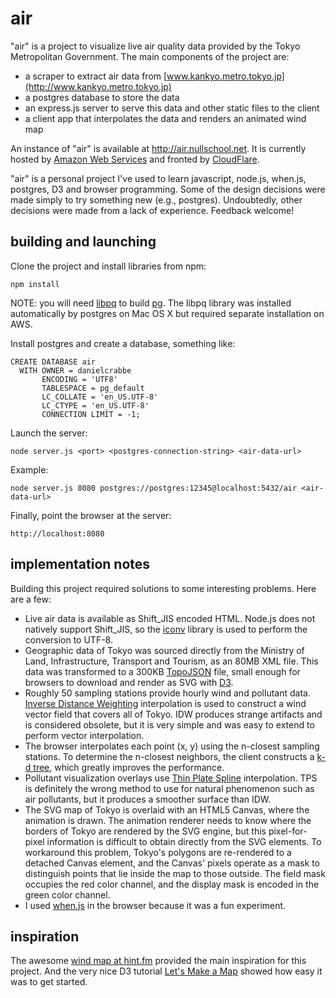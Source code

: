 # air

"air" is a project to visualize live air quality data provided by the Tokyo Metropolitan
Government. The main components of the project are:

- a scraper to extract air data from [www.kankyo.metro.tokyo.jp](http://www.kankyo.metro.tokyo.jp)
- a postgres database to store the data
- an express.js server to serve this data and other static files to the client
- a client app that interpolates the data and renders an animated wind map

An instance of "air" is available at http://air.nullschool.net. It is currently hosted
by [Amazon Web Services](http://aws.amazon.com) and fronted by
[CloudFlare](https://www.cloudflare.com).

"air" is a personal project I've used to learn javascript, node.js, when.js, postgres, D3
and browser programming. Some of the design decisions were made simply to try something new
(e.g., postgres). Undoubtedly, other decisions were made from a lack of experience. Feedback
welcome!

## building and launching

Clone the project and install libraries from npm:

    npm install

NOTE: you will need [libpq](http://www.postgresql.org/docs/9.3/static/libpq.html) to
build [pg](https://github.com/brianc/node-postgres). The libpq library was installed
automatically by postgres on Mac OS X but required separate installation on AWS.

Install postgres and create a database, something like:

    CREATE DATABASE air
      WITH OWNER = danielcrabbe
           ENCODING = 'UTF8'
           TABLESPACE = pg_default
           LC_COLLATE = 'en_US.UTF-8'
           LC_CTYPE = 'en_US.UTF-8'
           CONNECTION LIMIT = -1;

Launch the server:

    node server.js <port> <postgres-connection-string> <air-data-url>

Example:

    node server.js 8080 postgres://postgres:12345@localhost:5432/air <air-data-url>

Finally, point the browser at the server:

    http://localhost:8080

## implementation notes

Building this project required solutions to some interesting problems. Here are a few:

- Live air data is available as Shift_JIS encoded HTML. Node.js does not natively
  support Shift_JIS, so the [iconv](https://github.com/bnoordhuis/node-iconv) library
  is used to perform the conversion to UTF-8.
- Geographic data of Tokyo was sourced directly from the Ministry of Land,
  Infrastructure, Transport and Tourism, as an 80MB XML file. This data was transformed
  to a 300KB [TopoJSON](https://github.com/mbostock/topojson) file, small
  enough for browsers to download and render as SVG with [D3](http://d3js.org/).
- Roughly 50 sampling stations provide hourly wind and pollutant data.
  [Inverse Distance Weighting](http://en.wikipedia.org/wiki/Inverse_distance_weighting)
  interpolation is used to construct a wind vector field that covers all of Tokyo. IDW
  produces strange artifacts and is considered obsolete, but it is very simple and was
  easy to extend to perform vector interpolation.
- The browser interpolates each point (x, y) using the n-closest sampling stations. To
  determine the n-closest neighbors, the client constructs a [k-d tree](http://en.wikipedia.org/wiki/K-d_tree), which greatly improves the performance.
- Pollutant visualization overlays use [Thin Plate Spline](http://en.wikipedia.org/wiki/Thin_plate_spline)
  interpolation. TPS is definitely the wrong method to use for natural phenomenon such
  as air pollutants, but it produces a smoother surface than IDW.
- The SVG map of Tokyo is overlaid with an HTML5 Canvas, where the animation is drawn.
  The animation renderer needs to know where the borders of Tokyo are rendered by the
  SVG engine, but this pixel-for-pixel information is difficult to obtain directly
  from the SVG elements. To workaround this problem, Tokyo's polygons are re-rendered
  to a detached Canvas element, and the Canvas' pixels operate as a mask to distinguish
  points that lie inside the map to those outside. The field mask occupies the red
  color channel, and the display mask is encoded in the green color channel.
- I used [when.js](https://github.com/cujojs/when) in the browser because it was a fun
  experiment.

## inspiration

The awesome [wind map at hint.fm](http://hint.fm/wind/) provided the main inspiration for
this project. And the very nice D3 tutorial [Let's Make a Map](http://bost.ocks.org/mike/map/)
showed how easy it was to get started.
